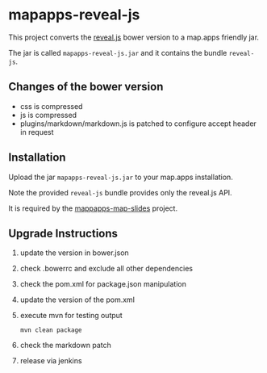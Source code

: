 # mapapps-reveal-js

This project converts the [reveal.js](https://github.com/hakimel/reveal.js) bower version to a map.apps friendly jar.

The jar is called `mapapps-reveal-js.jar` and it contains the bundle `reveal-js`.

## Changes of the bower version

* css is compressed
* js is compressed
* plugins/markdown/markdown.js is patched to configure accept header in request

## Installation

Upload the jar `mapapps-reveal-js.jar` to your map.apps installation.

Note the provided `reveal-js` bundle provides only the reveal.js API.

It is required by the [mappapps-map-slides](https://github.com/conterra/mappapps-map-slides) project.

## Upgrade Instructions

1.  update the version in bower.json

1.  check .bowerrc and exclude all other dependencies

1.  check the pom.xml for package.json manipulation

1.  update the version of the pom.xml

1.  execute mvn for testing output

    `mvn clean package`

1.  check the markdown patch

1.  release via jenkins
